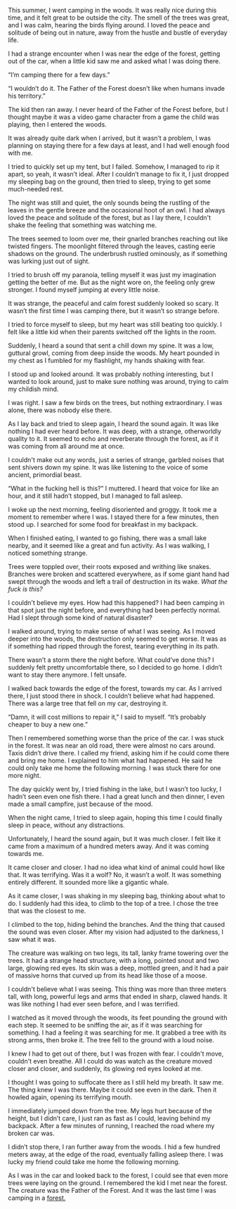 This summer, I went camping in the woods. It was really nice during this time, and it felt great to be outside the city. The smell of the trees was great, and I was calm, hearing the birds flying around. I loved the peace and solitude of being out in nature, away from the hustle and bustle of everyday life.

I had a strange encounter when I was near the edge of the forest, getting out of the car, when a little kid saw me and asked what I was doing there.

“I’m camping there for a few days.”

“I wouldn’t do it. The Father of the Forest doesn’t like when humans invade his territory.”

The kid then ran away. I never heard of the Father of the Forest before, but I thought maybe it was a video game character from a game the child was playing, then I entered the woods.

It was already quite dark when I arrived, but it wasn’t a problem, I was planning on staying there for a few days at least, and I had well enough food with me.

I  tried to quickly set up my tent, but I failed. Somehow, I managed to rip it apart, so yeah, it wasn’t ideal. After I couldn’t manage to fix it, I just dropped my sleeping bag on the ground, then tried to sleep, trying to get some much-needed rest.

The night was still and quiet, the only sounds being the rustling of the leaves in the gentle breeze and the occasional hoot of an owl. I had always loved the peace and solitude of the forest, but as I lay there, I couldn't shake the feeling that something was watching me.

The trees seemed to loom over me, their gnarled branches reaching out like twisted fingers. The moonlight filtered through the leaves, casting eerie shadows on the ground. The underbrush rustled ominously, as if something was lurking just out of sight.

I tried to brush off my paranoia, telling myself it was just my imagination getting the better of me. But as the night wore on, the feeling only grew stronger. I found myself jumping at every little noise.

It was strange, the peaceful and calm forest suddenly looked so scary. It wasn’t the first time I was camping there, but it wasn’t so strange before.

I tried to force myself to sleep, but my heart was still beating too quickly. I felt like a little kid when their parents switched off the lights in the room.

Suddenly, I heard a sound that sent a chill down my spine. It was a low, guttural growl, coming from deep inside the woods. My heart pounded in my chest as I fumbled for my flashlight, my hands shaking with fear.

I stood up and looked around. It was probably nothing interesting, but I wanted to look around, just to make sure nothing was around, trying to calm my childish mind.

I was right. I saw a few birds on the trees, but nothing extraordinary. I was alone, there was nobody else there.

As I lay back and tried to sleep again, I heard the sound again. It was like nothing I had ever heard before. It was deep, with a strange, otherworldly quality to it. It seemed to echo and reverberate through the forest, as if it was coming from all around me at once.

I couldn't make out any words, just a series of strange, garbled noises that sent shivers down my spine. It was like listening to the voice of some ancient, primordial beast.

“What in the fucking hell is this?” I muttered. I heard that voice for like an hour, and it still hadn’t stopped, but I managed to fall asleep.

I woke up the next morning, feeling disoriented and groggy. It took me a moment to remember where I was. I stayed there for a few minutes, then stood up. I searched for some food for breakfast in my backpack.

When I finished eating, I wanted to go fishing, there was a small lake nearby, and it seemed like a great and fun activity. As I was walking, I noticed something strange.

Trees were toppled over, their roots exposed and writhing like snakes. Branches were broken and scattered everywhere, as if some giant hand had swept through the woods and left a trail of destruction in its wake. *What the fuck is this?*

I couldn't believe my eyes. How had this happened? I had been camping in that spot just the night before, and everything had been perfectly normal. Had I slept through some kind of natural disaster?

I walked around, trying to make sense of what I was seeing. As I moved deeper into the woods, the destruction only seemed to get worse. It was as if something had ripped through the forest, tearing everything in its path.

There wasn’t a storm there the night before. What could’ve done this? I suddenly felt pretty uncomfortable there, so I decided to go home. I didn’t want to stay there anymore. I felt unsafe.

I walked back towards the edge of the forest, towards my car. As I arrived there, I just stood there in shock. I couldn’t believe what had happened. There was a large tree that fell on my car, destroying it.

“Damn, it will cost millions to repair it,” I said to myself. “It’s probably cheaper to buy a new one.”

Then I remembered something worse than the price of the car. I was stuck in the forest. It was near an old road, there were almost no cars around. Taxis didn’t drive there. I called my friend, asking him if he could come there and bring me home. I explained to him what had happened. He said he could only take me home the following morning. I was stuck there for one more night.

The day quickly went by, I tried fishing in the lake, but I wasn’t too lucky, I hadn’t seen even one fish there. I had a great lunch and then dinner, I even made a small campfire, just because of the mood.

When the night came, I tried to sleep again, hoping this time I could finally sleep in peace, without any distractions.

Unfortunately, I heard the sound again, but it was much closer. I felt like it came from a maximum of a hundred meters away. And it was coming towards me.

It came closer and closer. I had no idea what kind of animal could howl like that. It was terrifying. Was it a wolf? No, it wasn’t a wolf. It was something entirely different. It sounded more like a gigantic whale.

As it came closer, I was shaking in my sleeping bag, thinking about what to do. I suddenly had this idea, to climb to the top of a tree. I chose the tree that was the closest to me.

I climbed to the top, hiding behind the branches. And the thing that caused the sound was even closer. After my vision had adjusted to the darkness, I saw what it was.

The creature was walking on two legs, its tall, lanky frame towering over the trees. It had a strange head structure, with a long, pointed snout and two large, glowing red eyes. Its skin was a deep, mottled green, and it had a pair of massive horns that curved up from its head like those of a moose.

I couldn't believe what I was seeing. This thing was more than three meters tall, with long, powerful legs and arms that ended in sharp, clawed hands. It was like nothing I had ever seen before, and I was terrified.

I watched as it moved through the woods, its feet pounding the ground with each step. It seemed to be sniffing the air, as if it was searching for something. I had a feeling it was searching for me. It grabbed a tree with its strong arms, then broke it. The tree fell to the ground with a loud noise.

I knew I had to get out of there, but I was frozen with fear. I couldn't move, couldn't even breathe. All I could do was watch as the creature moved closer and closer, and suddenly, its glowing red eyes looked at me.

I thought I was going to suffocate there as I still held my breath. It saw me. The thing knew I was there. Maybe it could see even in the dark. Then it howled again, opening its terrifying mouth.

I immediately jumped down from the tree. My legs hurt because of the height, but I didn’t care, I just ran as fast as I could, leaving behind my backpack. After a few minutes of running, I reached the road where my broken car was.

I didn’t stop there, I ran further away from the woods. I hid a few hundred meters away, at the edge of the road, eventually falling asleep there. I was lucky my friend could take me home the following morning.

As I was in the car and looked back to the forest, I could see that even more trees were laying on the ground. I remembered the kid I met near the forest. The creature was the Father of the Forest. And it was the last time I was camping in a [forest.](https://www.reddit.com/r/polgari/)